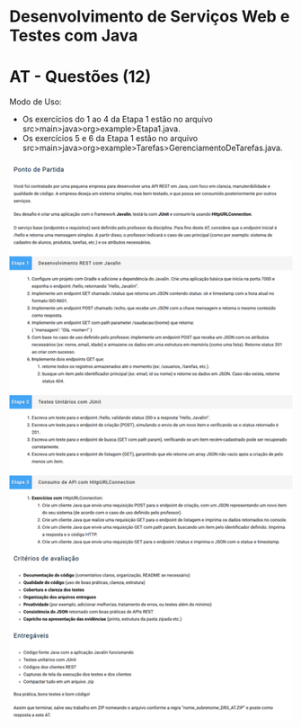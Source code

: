 # Desenvolvimento de Serviços Web e Testes com Java
# AT - Questões (12)
Modo de Uso:
- Os exercícios do 1 ao 4 da Etapa 1 estão no arquivo src>main>java>org>example>Etapa1.java.
- Os exercícios 5 e 6 da Etapa 1 estão no arquivo src>main>java>org>example>Tarefas>GerenciamentoDeTarefas.java.

![Descrição](documentos/enunciado_AT.png)